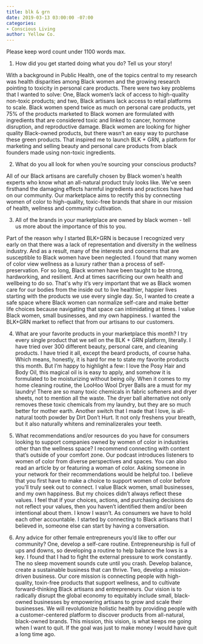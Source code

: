 ```yaml
---
title: blk & grn
date: 2019-03-13 03:00:00 -07:00
categories:
- Conscious Living
author: Yellow Co.
---
```


Please keep word count under 1100 words max.

1. How did you get started doing what you do? Tell us your story!

With a background in Public Health, one of the topics central to my research was health disparities among Black women and the growing research pointing to toxicity in personal care products. There were two key problems that I wanted to solve: One, Black women’s lack of access to high-quality non-toxic products; and two, Black artisans lack access to retail platforms to scale. Black women spend twice as much on personal care products, yet 75% of the products marketed to Black women are formulated with ingredients that are considered toxic and linked to cancer, hormone disruption, and reproductive damage. Black women are looking for higher quality Black-owned products, but there wasn’t an easy way to purchase these green products. That inspired me to launch BLK + GRN, a platform for marketing and selling beauty and personal care products from black founders made using non-toxic ingredients.

2. What do you all look for when you’re sourcing your conscious products?

All of our Black artisans are carefully chosen by Black women's health experts who know what an all-natural product truly looks like. We've seen firsthand the damaging effects harmful ingredients and practices have had on our community. Our marketplace aims to rectify this by connecting women of color to high-quality, toxic-free brands that share in our mission of health, wellness and community cultivation.

3. All of the brands in your marketplace are owned by black women - tell us more about the importance of this to you.

Part of the reason why I started BLK+GRN is because I recognized very early on that
there was a lack of representation and diversity in the wellness industry. And as a result, many of the interests and concerns that are susceptible to Black women have been neglected. I found that many women of color view wellness as a luxury rather than a process of self-preservation. For so long, Black women have been taught to be strong, hardworking, and resilient. And at times sacrificing our own health and wellbeing to do so. That's why it’s very important that we as Black women care for our bodies from the inside out to live healthier, happier lives starting with the products we use every single day. So, I wanted to create a safe space where Black women can normalize self-care and make better life choices because navigating that space can intimidating at times. I value Black women, small businesses, and my own happiness. I wanted the BLK+GRN market to reflect that from our artisans to our customers.










4. What are your favorite products in your marketplace this month?
I try every single product that we sell on the BLK + GRN platform, literally. I have tried over 300 different beauty, personal care, and cleaning products. I have tried it all, except the beard products, of course haha. Which means, honestly, it is hard for me to state my favorite products this month. 
But I’m happy to highlight a few: I love the Posy Hair and Body Oil, this magical oil is is easy to apply, and somehow it is formulated to be moisturizing without being oily. When it comes to my home cleaning routine, the LooHoo Wool Dryer Balls are a must for my laundry! There are so many toxic chemicals in fabric softeners and dryer sheets, not to mention all the waste. The dryer ball alternative not only removes these toxic chemicals from my laundry, but they are so much better for mother earth. Another switch that I made that I love, is all-natural tooth powder by Dirt Don’t Hurt. It not only freshens your breath, but it also naturally whitens and reminalizerales your teeth. 


5. What recommendations and/or resources do you have for consumers looking to support companies owned by women of color in industries other than the wellness space?
I recommend connecting with content that’s outside of your comfort zone. Our podcast introduces listeners to women of color from diverse perspectives and spaces. You can also read an article by or featuring a woman of color. Asking someone in your network for their recommendations would be helpful too. I believe that you first have to make a choice to support women of color before you’ll truly seek out to connect. I value Black women, small businesses, and my own happiness. But my choices didn’t always reflect these values. I feel that if your choices, actions, and purchasing decisions do not reflect your values, then you haven’t identified them and/or been intentional about them. I know I wasn’t. As consumers we have to hold each other accountable. I started by connecting to Black artisans that I believed in, someone else can start by having a conversation. 
6. Any advice for other female entrepreneurs you’d like to offer our community?
One, develop a self-care routine. Entrepreneurship is full of ups and downs, so developing a routine to help balance the lows is a key. I found that I had to fight the external pressure to work constantly. The no sleep movement sounds cute until you crash. Develop balance, create a sustainable business that can thrive. Two, develop a mission-driven business. Our core mission is connecting people with high-quality, toxin-free products that support wellness, and to cultivate forward-thinking Black artisans and entrepreneurs. Our vision is to radically disrupt the global economy to equitably include small, black-owned businesses by empowering artisans to grow and scale their businesses. We will revolutionize holistic health by providing people with a customer-centered platform to discover products from all-natural, black-owned brands. This mission, this vision, is what keeps me going when I want to quit. If the goal was just to make money I would have quit a long time ago.
